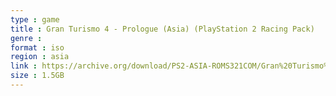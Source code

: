 ```yaml
---
type : game
title : Gran Turismo 4 - Prologue (Asia) (PlayStation 2 Racing Pack)
genre : 
format : iso
region : asia
link : https://archive.org/download/PS2-ASIA-ROMS321COM/Gran%20Turismo%204%20-%20Prologue%20%28Asia%29%20%28PlayStation%202%20Racing%20Pack%29.7z
size : 1.5GB
---
```

